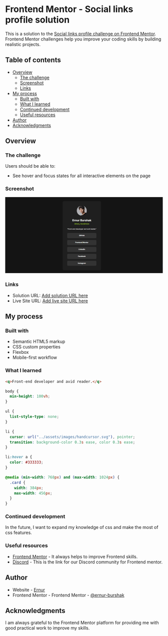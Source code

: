 # Frontend Mentor - Social links profile solution

This is a solution to the [Social links profile challenge on Frontend Mentor](https://www.frontendmentor.io/challenges/social-links-profile-UG32l9m6dQ). Frontend Mentor challenges help you improve your coding skills by building realistic projects.

## Table of contents

- [Overview](#overview)
  - [The challenge](#the-challenge)
  - [Screenshot](#screenshot)
  - [Links](#links)
- [My process](#my-process)
  - [Built with](#built-with)
  - [What I learned](#what-i-learned)
  - [Continued development](#continued-development)
  - [Useful resources](#useful-resources)
- [Author](#author)
- [Acknowledgments](#acknowledgments)

## Overview

### The challenge

Users should be able to:

- See hover and focus states for all interactive elements on the page

### Screenshot

![](./assets/images/screenshot.png)

### Links

- Solution URL: [Add solution URL here](https://github.com/ernur-burshak/Social-links-profile)
- Live Site URL: [Add live site URL here](https://ernur-burshak.github.io/Social-links-profile/)

## My process

### Built with

- Semantic HTML5 markup
- CSS custom properties
- Flexbox
- Mobile-first workflow

### What I learned

```html
<q>Front-end developer and avid reader.</q>
```

```css
body {
  min-height: 100vh;
}
```

```css
ul {
  list-style-type: none;
}
```

```css
li {
  cursor: url("../assets/images/handcursor.svg"), pointer;
  transition: background-color 0.3s ease, color 0.3s ease;
}
```

```css
li:hover a {
  color: #333333;
}
```

```css
@media (min-width: 768px) and (max-width: 1024px) {
  .card {
    width: 384px;
    max-width: 456px;
  }
}
```

### Continued development

In the future, I want to expand my knowledge of css and make the most of css features.

### Useful resources

- [Frontend Mentor](https://www.frontendmentor.io/) - It always helps to improve Frontend skills.
- [Discord](ttps://www.frontendmentor.io/community) - This is the link for our Discord community for Frontend mentor.

## Author

- Website - [Ernur](https://ernur-burshak.github.io/Social-links-profile/)
- Frontend Mentor - Frontend Mentor - [@ernur-burshak](https://www.frontendmentor.io/profile/ernur-burshak)

## Acknowledgments

I am always grateful to the Frontend Mentor platform for providing me with good practical work to improve my skills.
